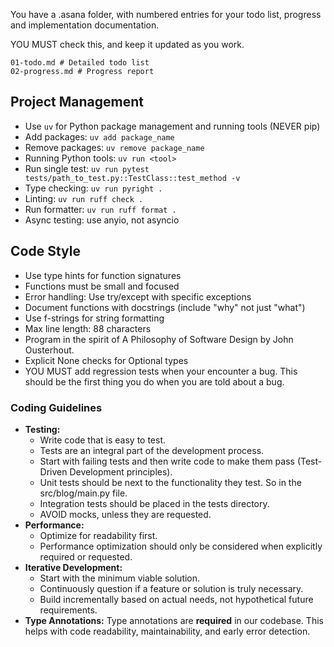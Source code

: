 You have a .asana folder, with numbered entries for your todo list, progress and implementation documentation.

YOU MUST check this, and keep it updated as you work.

```
01-todo.md # Detailed todo list
02-progress.md # Progress report
```

## Project Management
- Use `uv` for Python package management and running tools (NEVER pip)
- Add packages: `uv add package_name`
- Remove packages: `uv remove package_name`
- Running Python tools: `uv run <tool>`
- Run single test: `uv run pytest tests/path_to_test.py::TestClass::test_method -v`
- Type checking: `uv run pyright .`
- Linting: `uv run ruff check .`
- Run formatter: `uv run ruff format .`
- Async testing: use anyio, not asyncio

## Code Style
- Use type hints for function signatures
- Functions must be small and focused
- Error handling: Use try/except with specific exceptions
- Document functions with docstrings (include "why" not just "what")
- Use f-strings for string formatting
- Max line length: 88 characters
- Program in the spirit of A Philosophy of Software Design by John Ousterhout.
- Explicit None checks for Optional types
- YOU MUST add regression tests when your encounter a bug. This should be the first thing you do when you are told about a bug.

### Coding Guidelines

*   **Testing:**
    *   Write code that is easy to test.
    *   Tests are an integral part of the development process.
    *   Start with failing tests and then write code to make them pass (Test-Driven Development principles).
    *   Unit tests should be next to the functionality they test. So in the src/blog/main.py file.
    *   Integration tests should be placed in the tests directory.
    *   AVOID mocks, unless they are requested.
*   **Performance:**
    *   Optimize for readability first.
    *   Performance optimization should only be considered when explicitly required or requested.
*   **Iterative Development:**
    *   Start with the minimum viable solution.
    *   Continuously question if a feature or solution is truly necessary.
    *   Build incrementally based on actual needs, not hypothetical future requirements.
*   **Type Annotations:** Type annotations are **required** in our codebase. This helps with code readability, maintainability, and early error detection.
